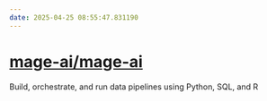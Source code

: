 ```yaml
---
date: 2025-04-25 08:55:47.831190
---
```


# [mage-ai/mage-ai](https://github.com/mage-ai/mage-ai)

Build, orchestrate, and run data pipelines using Python, SQL, and R